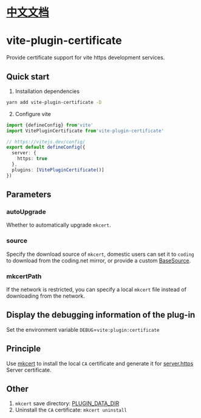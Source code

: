 # [中文文档](readme-zh_CN.md)

# vite-plugin-certificate

Provide certificate support for vite https development services.

## Quick start

1. Installation dependencies

```sh
yarn add vite-plugin-certificate -D
```

2. Configure vite

```ts
import {defineConfig} from'vite'
import VitePluginCertificate from'vite-plugin-certificate'

// https://vitejs.dev/config/
export default defineConfig({
  server: {
    https: true
  },
  plugins: [VitePluginCertificate()]
})
```

## Parameters

### autoUpgrade

Whether to automatically upgrade `mkcert`.

### source

Specify the download source of `mkcert`, domestic users can set it to `coding` to download from the coding.net mirror, or provide a custom [BaseSource](packages/plugin/src/mkcert/Source.ts).

### mkcertPath

If the network is restricted, you can specify a local `mkcert` file instead of downloading from the network.

## Display the debugging information of the plug-in

Set the environment variable `DEBUG`=`vite:plugin:certificate`

## Principle

Use [mkcert](https://github.com/FiloSottile/mkcert) to install the local `CA` certificate and generate it for [server.https](https://vitejs.bootcss.com/config/#server-https) Server certificate.

## Other

1. `mkcert` save directory: [PLUGIN_DATA_DIR](packages/plugin/src/lib/constant.ts)
2. Uninstall the `CA` certificate: `mkcert uninstall`
